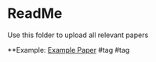 # ReadMe

Use this folder to upload all relevant papers

**Example:
[Example Paper](insertLink.here) #tag #tag
